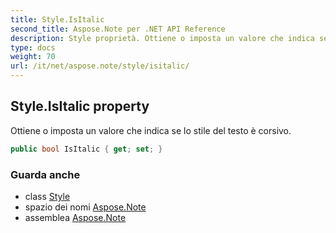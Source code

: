 ```yaml
---
title: Style.IsItalic
second_title: Aspose.Note per .NET API Reference
description: Style proprietà. Ottiene o imposta un valore che indica se lo stile del testo è corsivo.
type: docs
weight: 70
url: /it/net/aspose.note/style/isitalic/
---
```

## Style.IsItalic property

Ottiene o imposta un valore che indica se lo stile del testo è corsivo.

```csharp
public bool IsItalic { get; set; }
```

### Guarda anche

* class [Style](../)
* spazio dei nomi [Aspose.Note](../../style/)
* assemblea [Aspose.Note](../../../)


